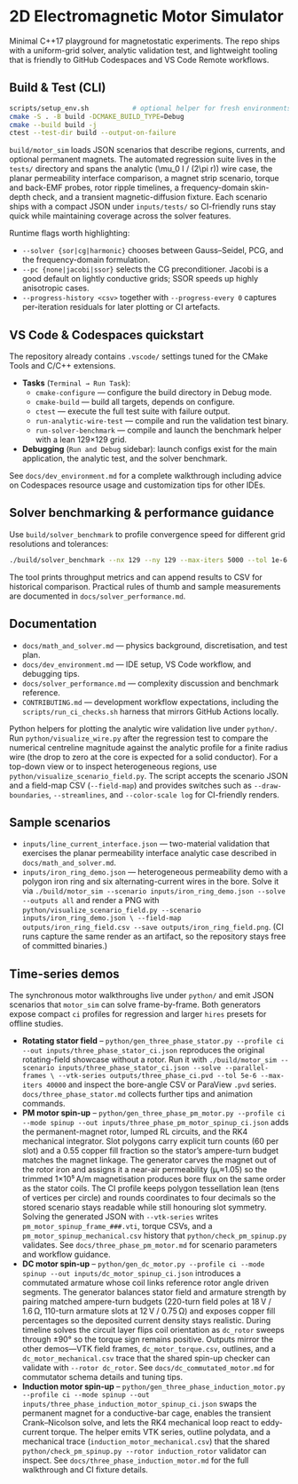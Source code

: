 # 2D Electromagnetic Motor Simulator

Minimal C++17 playground for magnetostatic experiments. The repo ships with a
uniform-grid solver, analytic validation test, and lightweight tooling that is
friendly to GitHub Codespaces and VS Code Remote workflows.

## Build & Test (CLI)

```bash
scripts/setup_env.sh           # optional helper for fresh environments
cmake -S . -B build -DCMAKE_BUILD_TYPE=Debug
cmake --build build -j
ctest --test-dir build --output-on-failure
```

`build/motor_sim` loads JSON scenarios that describe regions, currents, and
optional permanent magnets. The automated regression suite lives in the
`tests/` directory and spans the analytic \(\mu_0 I / (2\pi r)\) wire case, the
planar permeability interface comparison, a magnet strip scenario, torque and
back-EMF probes, rotor ripple timelines, a frequency-domain skin-depth check,
and a transient magnetic-diffusion fixture. Each scenario ships with a compact
JSON under `inputs/tests/` so CI-friendly runs stay quick while maintaining
coverage across the solver features.

Runtime flags worth highlighting:

* `--solver {sor|cg|harmonic}` chooses between Gauss–Seidel, PCG, and the
  frequency-domain formulation.
* `--pc {none|jacobi|ssor}` selects the CG preconditioner. Jacobi is a good
  default on lightly conductive grids; SSOR speeds up highly anisotropic cases.
* `--progress-history <csv>` together with `--progress-every 0` captures
  per-iteration residuals for later plotting or CI artefacts.

## VS Code & Codespaces quickstart

The repository already contains `.vscode/` settings tuned for the CMake Tools
and C/C++ extensions.

* **Tasks** (`Terminal → Run Task`):
  * `cmake-configure` — configure the build directory in Debug mode.
  * `cmake-build` — build all targets, depends on configure.
  * `ctest` — execute the full test suite with failure output.
  * `run-analytic-wire-test` — compile and run the validation test binary.
  * `run-solver-benchmark` — compile and launch the benchmark helper with a
    lean 129×129 grid.
* **Debugging** (`Run and Debug` sidebar): launch configs exist for the main
  application, the analytic test, and the solver benchmark.

See `docs/dev_environment.md` for a complete walkthrough including advice on
Codespaces resource usage and customization tips for other IDEs.

## Solver benchmarking & performance guidance

Use `build/solver_benchmark` to profile convergence speed for different grid
resolutions and tolerances:

```bash
./build/solver_benchmark --nx 129 --ny 129 --max-iters 5000 --tol 1e-6
```

The tool prints throughput metrics and can append results to CSV for historical
comparison. Practical rules of thumb and sample measurements are documented in
`docs/solver_performance.md`.

## Documentation

* `docs/math_and_solver.md` — physics background, discretisation, and test plan.
* `docs/dev_environment.md` — IDE setup, VS Code workflow, and debugging tips.
* `docs/solver_performance.md` — complexity discussion and benchmark reference.
* `CONTRIBUTING.md` — development workflow expectations, including the
  `scripts/run_ci_checks.sh` harness that mirrors GitHub Actions locally.

Python helpers for plotting the analytic wire validation live under
`python/`. Run `python/visualize_wire.py` after the regression test to compare
the numerical centreline magnitude against the analytic profile for a finite
radius wire (the drop to zero at the core is expected for a solid conductor).
For a top-down view or to inspect heterogeneous regions, use
`python/visualize_scenario_field.py`. The script accepts the scenario JSON and a
field-map CSV (`--field-map`) and provides switches such as `--draw-boundaries`,
`--streamlines`, and `--color-scale log` for CI-friendly renders.

## Sample scenarios

* `inputs/line_current_interface.json` — two-material validation that exercises
  the planar permeability interface analytic case described in
  `docs/math_and_solver.md`.
* `inputs/iron_ring_demo.json` — heterogeneous permeability demo with a polygon
  iron ring and six alternating-current wires in the bore. Solve it via
  `./build/motor_sim --scenario inputs/iron_ring_demo.json --solve --outputs all`
  and render a
  PNG with `python/visualize_scenario_field.py --scenario inputs/iron_ring_demo.json \
  --field-map outputs/iron_ring_field.csv --save outputs/iron_ring_field.png`.
  (CI runs capture the same render as an artifact, so the repository stays free
  of committed binaries.)

## Time-series demos

The synchronous motor walkthroughs live under `python/` and emit JSON scenarios
that `motor_sim` can solve frame-by-frame. Both generators expose compact
`ci` profiles for regression and larger `hires` presets for offline studies.

* **Rotating stator field** –
  `python/gen_three_phase_stator.py --profile ci --out inputs/three_phase_stator_ci.json`
  reproduces the original rotating-field showcase without a rotor. Run it with
  `./build/motor_sim --scenario inputs/three_phase_stator_ci.json --solve --parallel-frames \
  --vtk-series outputs/three_phase_ci.pvd --tol 5e-6 --max-iters 40000` and inspect
  the bore-angle CSV or ParaView `.pvd` series. `docs/three_phase_stator.md`
  collects further tips and animation commands.
* **PM motor spin-up** –
  `python/gen_three_phase_pm_motor.py --profile ci --mode spinup --out inputs/three_phase_pm_motor_spinup_ci.json`
  adds the permanent-magnet rotor, lumped RL circuits, and the RK4 mechanical
  integrator. Slot polygons carry explicit turn counts (60 per slot) and a 0.55
  copper fill fraction so the stator’s ampere-turn budget matches the magnet
  linkage. The generator carves the magnet out of the rotor iron and assigns it
  a near-air permeability (μᵣ≈1.05) so the trimmed 1×10⁵ A/m magnetisation
  produces bore flux on the same order as the stator coils. The CI profile keeps
  polygon tessellation lean (tens of vertices per circle) and rounds coordinates
  to four decimals so the stored scenario stays readable while still honouring
  slot symmetry. Solving the generated JSON with `--vtk-series` writes
  `pm_motor_spinup_frame_###.vti`, torque CSVs, and a
  `pm_motor_spinup_mechanical.csv` history that `python/check_pm_spinup.py`
  validates. See `docs/three_phase_pm_motor.md` for scenario parameters and
  workflow guidance.
* **DC motor spin-up** –
  `python/gen_dc_motor.py --profile ci --mode spinup --out inputs/dc_motor_spinup_ci.json`
  introduces a commutated armature whose coil links reference rotor angle driven
  segments. The generator balances stator field and armature strength by pairing
  matched ampere-turn budgets (220-turn field poles at 18 V / 1.6 Ω, 110-turn
  armature slots at 12 V / 0.75 Ω) and exposes copper fill percentages so the
  deposited current density stays realistic. During timeline solves the circuit
  layer flips coil orientation as `dc_rotor` sweeps through ±90° so the torque
  sign remains positive. Outputs mirror the other demos—VTK field frames,
  `dc_motor_torque.csv`, outlines, and a `dc_motor_mechanical.csv` trace that the
  shared spin-up checker can validate with `--rotor dc_rotor`. See
  `docs/dc_commutated_motor.md` for commutator schema details and tuning tips.
* **Induction motor spin-up** –
  `python/gen_three_phase_induction_motor.py --profile ci --mode spinup --out inputs/three_phase_induction_motor_spinup_ci.json`
  swaps the permanent magnet for a conductive-bar cage, enables the transient
  Crank–Nicolson solve, and lets the RK4 mechanical loop react to eddy-current
  torque. The helper emits VTK series, outline polydata, and a mechanical trace
  (`induction_motor_mechanical.csv`) that the shared
  `python/check_pm_spinup.py --rotor induction_rotor` validator can inspect. See
  `docs/three_phase_induction_motor.md` for the full walkthrough and CI fixture
  details.
